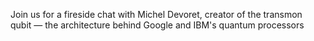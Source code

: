 Join us for a fireside chat with Michel Devoret, creator of the transmon qubit — the architecture behind Google and IBM's quantum processors